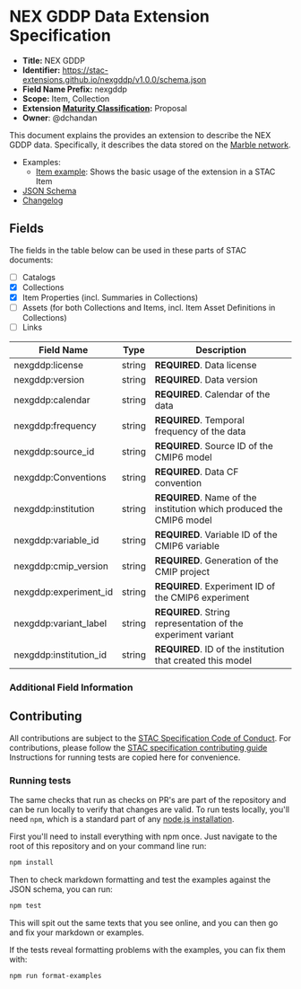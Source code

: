 # NEX GDDP Data Extension Specification

- **Title:** NEX GDDP
- **Identifier:** <https://stac-extensions.github.io/nexgddp/v1.0.0/schema.json>
- **Field Name Prefix:** nexgddp
- **Scope:** Item, Collection
- **Extension [Maturity Classification](https://github.com/radiantearth/stac-spec/tree/master/extensions/README.md#extension-maturity):** Proposal
- **Owner**: @dchandan

This document explains the provides an extension to describe the NEX GDDP data. Specifically, it describes the data stored on the [Marble network](https://marbleclimate.com).

- Examples:
  - [Item example](examples/item.json): Shows the basic usage of the extension in a STAC Item
- [JSON Schema](json-schema/schema.json)
- [Changelog](./CHANGELOG.md)

## Fields

The fields in the table below can be used in these parts of STAC documents:

- [ ] Catalogs
- [x] Collections
- [x] Item Properties (incl. Summaries in Collections)
- [ ] Assets (for both Collections and Items, incl. Item Asset Definitions in Collections)
- [ ] Links

| Field Name           | Type                      | Description                                  |
| -------------------- | ------------------------- | -------------------------------------------- |
| nexgddp:license | string | **REQUIRED**. Data license |
| nexgddp:version      | string | **REQUIRED**. Data version |
| nexgddp:calendar      | string | **REQUIRED**. Calendar of the data |
| nexgddp:frequency      | string | **REQUIRED**. Temporal frequency of the data |
| nexgddp:source_id      | string | **REQUIRED**. Source ID of the CMIP6 model |
| nexgddp:Conventions      | string | **REQUIRED**. Data CF convention |
| nexgddp:institution      | string | **REQUIRED**. Name of the institution which produced the CMIP6 model |
| nexgddp:variable_id      | string | **REQUIRED**. Variable ID of the CMIP6 variable |
| nexgddp:cmip_version      | string | **REQUIRED**. Generation of the CMIP project |
| nexgddp:experiment_id      | string | **REQUIRED**. Experiment ID of the CMIP6 experiment |
| nexgddp:variant_label      | string | **REQUIRED**. String representation of the experiment variant |
| nexgddp:institution_id | string | **REQUIRED**. ID of the institution that created this model |

### Additional Field Information

## Contributing

All contributions are subject to the
[STAC Specification Code of Conduct](https://github.com/radiantearth/stac-spec/blob/master/CODE_OF_CONDUCT.md).
For contributions, please follow the
[STAC specification contributing guide](https://github.com/radiantearth/stac-spec/blob/master/CONTRIBUTING.md) Instructions
for running tests are copied here for convenience.

### Running tests

The same checks that run as checks on PR's are part of the repository and can be run locally to verify that changes are valid. 
To run tests locally, you'll need `npm`, which is a standard part of any [node.js installation](https://nodejs.org/en/download/).

First you'll need to install everything with npm once. Just navigate to the root of this repository and on 
your command line run:
```bash
npm install
```

Then to check markdown formatting and test the examples against the JSON schema, you can run:
```bash
npm test
```

This will spit out the same texts that you see online, and you can then go and fix your markdown or examples.

If the tests reveal formatting problems with the examples, you can fix them with:
```bash
npm run format-examples
```
